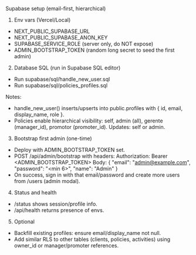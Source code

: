 Supabase setup (email-first, hierarchical)

1) Env vars (Vercel/Local)
- NEXT_PUBLIC_SUPABASE_URL
- NEXT_PUBLIC_SUPABASE_ANON_KEY
- SUPABASE_SERVICE_ROLE (server only, do NOT expose)
- ADMIN_BOOTSTRAP_TOKEN (random long secret to seed the first admin)

2) Database SQL (run in Supabase SQL editor)
- Run supabase/sql/handle_new_user.sql
- Run supabase/sql/policies_profiles.sql

Notes:
- handle_new_user() inserts/upserts into public.profiles with { id, email, display_name, role }.
- Policies enable hierarchical visibility: self, admin (all), gerente (manager_id), promotor (promoter_id). Updates: self or admin.

3) Bootstrap first admin (one-time)
- Deploy with ADMIN_BOOTSTRAP_TOKEN set.
- POST /api/admin/bootstrap with headers: Authorization: Bearer <ADMIN_BOOTSTRAP_TOKEN>
  Body: { "email": "admin@example.com", "password": "<min 6>", "name": "Admin" }
- On success, sign in with that email/password and create more users from /users (admin modal).

4) Status and health
- /status shows session/profile info.
- /api/health returns presence of envs.

5) Optional
- Backfill existing profiles: ensure email/display_name not null.
- Add similar RLS to other tables (clients, policies, activities) using owner_id or manager/promoter references.
